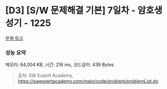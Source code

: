 # [D3] [S/W 문제해결 기본] 7일차 - 암호생성기 - 1225 

[문제 링크](https://swexpertacademy.com/main/code/problem/problemDetail.do?contestProbId=AV14uWl6AF0CFAYD) 

### 성능 요약

메모리: 64,004 KB, 시간: 216 ms, 코드길이: 439 Bytes



> 출처: SW Expert Academy, https://swexpertacademy.com/main/code/problem/problemList.do